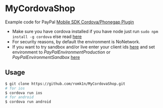 MyCordovaShop
=============

Example code for PayPal [Mobile SDK Cordova/Phonegap Plugin](https://github.com/paypal/PayPal-Cordova-Plugin)

* Make sure you have cordova installed if you have node just run `sudo npm install -g cordova` else read [here](http://cordova.apache.org/docs/en/4.0.0/guide_cli_index.md.html)
* For security reasons, by default the environment is NoNetwork.
* If you want to try sandbox and/or live enter your client ids [here](https://github.com/romk1n/MyCordovaShop/blob/master/www/js/index.js#L53) and set environment to _PayPalEnvironmentProduction_ or _PayPalEnvironmentSandbox_ [here](https://github.com/romk1n/MyCordovaShop/blob/master/www/js/index.js#L113)

Usage
-----

```bash
$ git clone https://github.com/romk1n/MyCordovaShop.git
# for ios
$ cordova run ios
# for android
$ cordova run android
``` 
